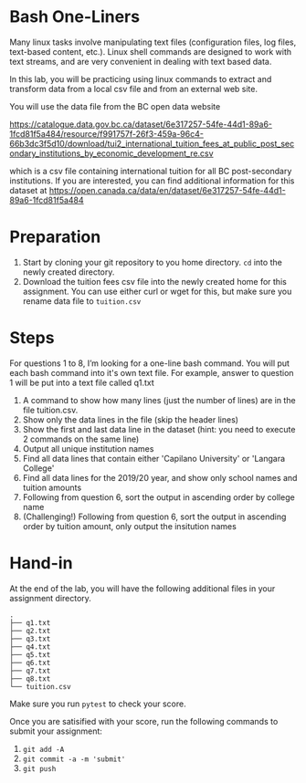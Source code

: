 # Bash One-Liners

Many linux tasks involve manipulating text files (configuration files, log files,
text-based content, etc.).  Linux shell commands are designed to work with text streams,
and are very convenient in dealing with text based data.

In this lab, you will be practicing using linux commands to extract and transform data
from a local csv file and from an external web site.  

You will use the data file from the BC open data website

https://catalogue.data.gov.bc.ca/dataset/6e317257-54fe-44d1-89a6-1fcd81f5a484/resource/f991757f-26f3-459a-96c4-66b3dc3f5d10/download/tui2_international_tuition_fees_at_public_post_secondary_institutions_by_economic_development_re.csv

which is a csv file containing international tuition for all BC post-secondary institutions.
If you are interested, you can find additional
information for this dataset at https://open.canada.ca/data/en/dataset/6e317257-54fe-44d1-89a6-1fcd81f5a484

# Preparation

1. Start by cloning your git repository to you home directory.  `cd` into the newly created directory.
2. Download the tuition fees csv file into the newly created home for this assignment.
You can use either curl or wget for this, but make sure you rename data file to `tuition.csv`

# Steps

For questions 1 to 8, I’m looking for a one-line bash command.  You will put each bash command into it's own
text file.  For example, answer to question 1 will be put into a text file called q1.txt

1. A command to show how many lines (just the number of lines) are in the file tuition.csv.
2. Show only the data lines in the file (skip the header lines)
3. Show the first and last data line in the dataset
(hint: you need to execute 2 commands on the same line)
4. Output all unique institution names
5. Find all data lines that contain either 'Capilano University' or 'Langara College'
6. Find all data lines for the 2019/20 year, and show only school names and tuition
amounts
7. Following from question 6, sort the output in ascending order by college name
8. (Challenging!) Following from question 6, sort the output in ascending order by tuition amount,
only output the insitution names

# Hand-in

At the end of the lab, you will have the following additional files in your assignment directory.

```
.
├── q1.txt
├── q2.txt
├── q3.txt
├── q4.txt
├── q5.txt
├── q6.txt
├── q7.txt
├── q8.txt
└── tuition.csv
```

Make sure you run `pytest` to check your score.

Once you are satisified with your score, run the following commands to submit your assignment:

1. `git add -A`
2. `git commit -a -m 'submit'`
3. `git push`